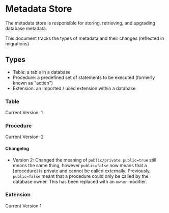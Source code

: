 # Metadata Store

The metadata store is responsible for storing, retrieving, and upgrading database metadata.

This document tracks the types of metadata and their changes (reflected in migrations)

## Types

- Table: a table in a database
- Procedure: a predefined set of statements to be executed (formerly known as "action")
- Extension: an imported / used extension within a database

### Table

Current Version: 1

### Procedure

Current Version: 2

#### Changelog

- Version 2: Changed the meaning of `public/private`.  `public=true` still means the same thing, however `public=false` now means that a [procedure] is private and cannot be called externally.  Previously, `public=false` meant that a procedure could only be called by the database owner.  This has been replaced with an `owner` modifier.

### Extension

Current Version 1